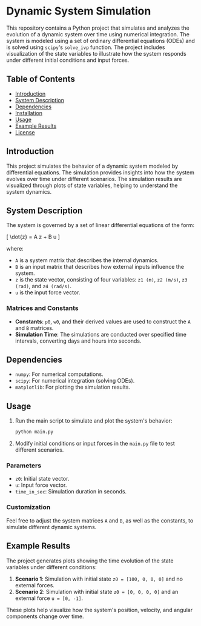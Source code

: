 # Dynamic System Simulation

This repository contains a Python project that simulates and analyzes the evolution of a dynamic system over time using numerical integration. The system is modeled using a set of ordinary differential equations (ODEs) and is solved using `scipy`'s `solve_ivp` function. The project includes visualization of the state variables to illustrate how the system responds under different initial conditions and input forces.

## Table of Contents
- [Introduction](#introduction)
- [System Description](#system-description)
- [Dependencies](#dependencies)
- [Installation](#installation)
- [Usage](#usage)
- [Example Results](#example-results)
- [License](#license)

## Introduction
This project simulates the behavior of a dynamic system modeled by differential equations. The simulation provides insights into how the system evolves over time under different scenarios. The simulation results are visualized through plots of state variables, helping to understand the system dynamics.

## System Description
The system is governed by a set of linear differential equations of the form:

\[ \dot{z} = A z + B u \]

where:
- `A` is a system matrix that describes the internal dynamics.
- `B` is an input matrix that describes how external inputs influence the system.
- `z` is the state vector, consisting of four variables: `z1 (m)`, `z2 (m/s)`, `z3 (rad)`, and `z4 (rad/s)`.
- `u` is the input force vector.

### Matrices and Constants
- **Constants**: `p0`, `w0`, and their derived values are used to construct the `A` and `B` matrices.
- **Simulation Time**: The simulations are conducted over specified time intervals, converting days and hours into seconds.

## Dependencies
- `numpy`: For numerical computations.
- `scipy`: For numerical integration (solving ODEs).
- `matplotlib`: For plotting the simulation results.

## Usage
1. Run the main script to simulate and plot the system's behavior:
   ```bash
   python main.py
   ```

2. Modify initial conditions or input forces in the `main.py` file to test different scenarios.

### Parameters
- `z0`: Initial state vector.
- `u`: Input force vector.
- `time_in_sec`: Simulation duration in seconds.

### Customization
Feel free to adjust the system matrices `A` and `B`, as well as the constants, to simulate different dynamic systems.

## Example Results
The project generates plots showing the time evolution of the state variables under different conditions:

1. **Scenario 1**: Simulation with initial state `z0 = [100, 0, 0, 0]` and no external forces.
2. **Scenario 2**: Simulation with initial state `z0 = [0, 0, 0, 0]` and an external force `u = [0, -1]`.

These plots help visualize how the system's position, velocity, and angular components change over time.

